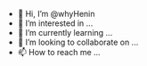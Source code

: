 - 👋 Hi, I’m @whyHenin
- 👀 I’m interested in ...
- 🌱 I’m currently learning ...
- 💞️ I’m looking to collaborate on ...
- 📫 How to reach me ...

<!---
whyHenin/whyHenin is a ✨ special ✨ repository because its `README.md` (this file) appears on your GitHub profile.
You can click the Preview link to take a look at your changes.
--->
